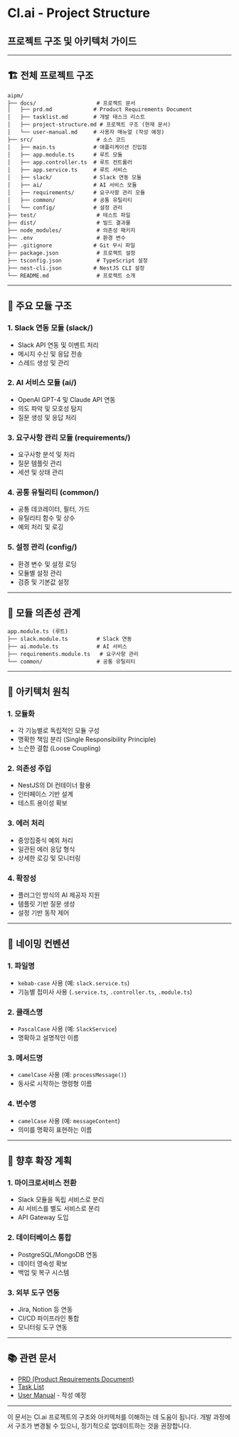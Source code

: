 # Cl.ai - Project Structure

## 프로젝트 구조 및 아키텍처 가이드

---

## 🏗️ 전체 프로젝트 구조

```
aipm/
├── docs/                   # 프로젝트 문서
│   ├── prd.md             # Product Requirements Document
│   ├── tasklist.md        # 개발 태스크 리스트
│   ├── project-structure.md # 프로젝트 구조 (현재 문서)
│   └── user-manual.md     # 사용자 매뉴얼 (작성 예정)
├── src/                    # 소스 코드
│   ├── main.ts            # 애플리케이션 진입점
│   ├── app.module.ts      # 루트 모듈
│   ├── app.controller.ts  # 루트 컨트롤러
│   ├── app.service.ts     # 루트 서비스
│   ├── slack/             # Slack 연동 모듈
│   ├── ai/                # AI 서비스 모듈
│   ├── requirements/      # 요구사항 관리 모듈
│   ├── common/            # 공통 유틸리티
│   └── config/            # 설정 관리
├── test/                   # 테스트 파일
├── dist/                   # 빌드 결과물
├── node_modules/           # 의존성 패키지
├── .env                    # 환경 변수
├── .gitignore             # Git 무시 파일
├── package.json            # 프로젝트 설정
├── tsconfig.json           # TypeScript 설정
├── nest-cli.json          # NestJS CLI 설정
└── README.md               # 프로젝트 소개
```

---

## 📁 주요 모듈 구조

### **1. Slack 연동 모듈 (slack/)**

- Slack API 연동 및 이벤트 처리
- 메시지 수신 및 응답 전송
- 스레드 생성 및 관리

### **2. AI 서비스 모듈 (ai/)**

- OpenAI GPT-4 및 Claude API 연동
- 의도 파악 및 모호성 탐지
- 질문 생성 및 응답 처리

### **3. 요구사항 관리 모듈 (requirements/)**

- 요구사항 분석 및 처리
- 질문 템플릿 관리
- 세션 및 상태 관리

### **4. 공통 유틸리티 (common/)**

- 공통 데코레이터, 필터, 가드
- 유틸리티 함수 및 상수
- 예외 처리 및 로깅

### **5. 설정 관리 (config/)**

- 환경 변수 및 설정 로딩
- 모듈별 설정 관리
- 검증 및 기본값 설정

---

## 🔧 모듈 의존성 관계

```
app.module.ts (루트)
├── slack.module.ts         # Slack 연동
├── ai.module.ts            # AI 서비스
├── requirements.module.ts   # 요구사항 관리
└── common/                 # 공통 유틸리티
```

---

## 🎯 아키텍처 원칙

### **1. 모듈화**

- 각 기능별로 독립적인 모듈 구성
- 명확한 책임 분리 (Single Responsibility Principle)
- 느슨한 결합 (Loose Coupling)

### **2. 의존성 주입**

- NestJS의 DI 컨테이너 활용
- 인터페이스 기반 설계
- 테스트 용이성 확보

### **3. 에러 처리**

- 중앙집중식 예외 처리
- 일관된 에러 응답 형식
- 상세한 로깅 및 모니터링

### **4. 확장성**

- 플러그인 방식의 AI 제공자 지원
- 템플릿 기반 질문 생성
- 설정 기반 동작 제어

---

## 📝 네이밍 컨벤션

### **1. 파일명**

- `kebab-case` 사용 (예: `slack.service.ts`)
- 기능별 접미사 사용 (`.service.ts`, `.controller.ts`, `.module.ts`)

### **2. 클래스명**

- `PascalCase` 사용 (예: `SlackService`)
- 명확하고 설명적인 이름

### **3. 메서드명**

- `camelCase` 사용 (예: `processMessage()`)
- 동사로 시작하는 명령형 이름

### **4. 변수명**

- `camelCase` 사용 (예: `messageContent`)
- 의미를 명확히 표현하는 이름

---

## 🚀 향후 확장 계획

### **1. 마이크로서비스 전환**

- Slack 모듈을 독립 서비스로 분리
- AI 서비스를 별도 서비스로 분리
- API Gateway 도입

### **2. 데이터베이스 통합**

- PostgreSQL/MongoDB 연동
- 데이터 영속성 확보
- 백업 및 복구 시스템

### **3. 외부 도구 연동**

- Jira, Notion 등 연동
- CI/CD 파이프라인 통합
- 모니터링 도구 연동

---

## 📚 관련 문서

- [PRD (Product Requirements Document)](prd.md)
- [Task List](tasklist.md)
- [User Manual](user-manual.md) - 작성 예정

---

이 문서는 Cl.ai 프로젝트의 구조와 아키텍처를 이해하는 데 도움이 됩니다. 개발 과정에서 구조가 변경될 수 있으니, 정기적으로 업데이트하는 것을 권장합니다.

